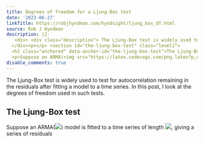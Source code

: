 ```yaml
---
title: Degrees of freedom for a Ljung-Box test
date: '2023-06-27'
linkTitle: https://robjhyndman.com/hyndsight/ljung_box_df.html
source: Rob J Hyndman
description: |2-
   <div> <div class="description"> The Ljung-Box test is widely used to test for autocorrelation remaining in the residuals after fitting a model to a time series. In this post, I look at the degrees of freedom used in such tests. </div>
  </div><p></p> <section id="the-ljung-box-test" class="level2">
  <h2 class="anchored" data-anchor-id="the-ljung-box-test">The Ljung-Box test</h2>
  <p>Suppose an ARMA(<img src="https://latex.codecogs.com/png.latex?p,q">) model is fitted to a time series of length <img src="https://latex.codecogs.com/png.latex?T">, giving a series of residuals <img ...
disable_comments: true
---
```

 <div> <div class="description"> The Ljung-Box test is widely used to test for autocorrelation remaining in the residuals after fitting a model to a time series. In this post, I look at the degrees of freedom used in such tests. </div>
</div><p></p> <section id="the-ljung-box-test" class="level2">
<h2 class="anchored" data-anchor-id="the-ljung-box-test">The Ljung-Box test</h2>
<p>Suppose an ARMA(<img src="https://latex.codecogs.com/png.latex?p,q">) model is fitted to a time series of length <img src="https://latex.codecogs.com/png.latex?T">, giving a series of residuals <img ...